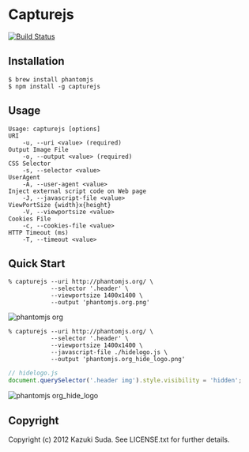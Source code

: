 # Capturejs

[![Build Status](https://travis-ci.org/superbrothers/capturejs.png?branch=master)](https://travis-ci.org/superbrothers/capturejs)

## Installation

    $ brew install phantomjs
    $ npm install -g capturejs

## Usage

    Usage: capturejs [options]
    URI
        -u, --uri <value> (required)
    Output Image File
        -o, --output <value> (required)
    CSS Selector
        -s, --selector <value>
    UserAgent
        -A, --user-agent <value>
    Inject external script code on Web page
        -J, --javascript-file <value>
    ViewPortSize {width}x{height}
        -V, --viewportsize <value>
    Cookies File
        -c, --cookies-file <value>
    HTTP Timeout (ms)
        -T, --timeout <value>

## Quick Start

    % capturejs --uri http://phantomjs.org/ \
                --selector '.header' \
                --viewportsize 1400x1400 \
                --output 'phantomjs.org.png'

![phantomjs org](https://f.cloud.github.com/assets/230185/659051/081f6cf6-d651-11e2-9b1f-a62d192135b3.png)

    % capturejs --uri http://phantomjs.org/ \
                --selector '.header' \
                --viewportsize 1400x1400 \
                --javascript-file ./hidelogo.js \
                --output 'phantomjs.org_hide_logo.png'

```javascript
// hidelogo.js
document.querySelector('.header img').style.visibility = 'hidden';
```

![phantomjs org_hide_logo](https://f.cloud.github.com/assets/230185/659053/808bf312-d651-11e2-8485-b490a10f7eca.png)

## Copyright

Copyright (c) 2012 Kazuki Suda. See LICENSE.txt for further details.
